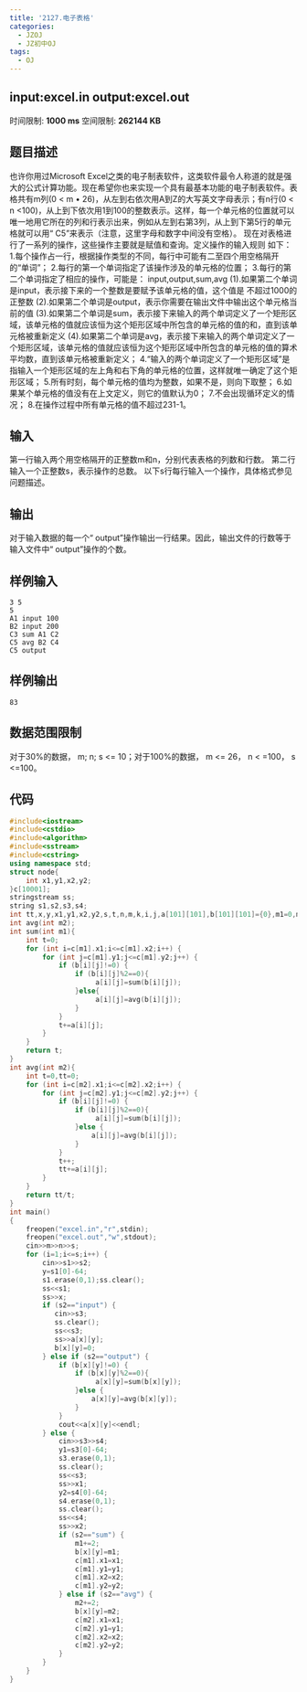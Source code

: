 ```yaml
---
title: '2127.电子表格'
categories:
  - JZOJ
  - JZ初中OJ
tags:
  - OJ
---
```


## input:**excel.in**   output:**excel.out**

时间限制: **1000 ms**  空间限制: **262144 KB** 

## 题目描述

也许你用过Microsoft Excel之类的电子制表软件，这类软件最令人称道的就是强大的公式计算功能。现在希望你也来实现一个具有最基本功能的电子制表软件。表格共有m列(0 < m • 26)，从左到右依次用A到Z的大写英文字母表示；有n行(0 < n <100)，从上到下依次用1到100的整数表示。这样，每一个单元格的位置就可以唯一地用它所在的列和行表示出来，例如从左到右第3列，从上到下第5行的单元格就可以用“ C5”来表示（注意，这里字母和数字中间没有空格）。
现在对表格进行了一系列的操作，这些操作主要就是赋值和查询。定义操作的输入规则
如下：
1.每个操作占一行，根据操作类型的不同，每行中可能有二至四个用空格隔开的“单词”；
2.每行的第一个单词指定了该操作涉及的单元格的位置；
3.每行的第二个单词指定了相应的操作，可能是： input,output,sum,avg
(1).如果第二个单词是input，表示接下来的一个整数是要赋予该单元格的值，这个值是
不超过1000的正整数
(2).如果第二个单词是output，表示你需要在输出文件中输出这个单元格当前的值
(3).如果第二个单词是sum，表示接下来输入的两个单词定义了一个矩形区域，该单元格的值就应该恒为这个矩形区域中所包含的单元格的值的和，直到该单元格被重新定义
(4).如果第二个单词是avg，表示接下来输入的两个单词定义了一个矩形区域，该单元格的值就应该恒为这个矩形区域中所包含的单元格的值的算术平均数，直到该单元格被重新定义；
4.“输入的两个单词定义了一个矩形区域”是指输入一个矩形区域的左上角和右下角的单元格的位置，这样就唯一确定了这个矩形区域；
5.所有时刻，每个单元格的值均为整数，如果不是，则向下取整；
6.如果某个单元格的值没有在上文定义，则它的值默认为0；
7.不会出现循环定义的情况；
8.在操作过程中所有单元格的值不超过231-1。
 

## 输入

第一行输入两个用空格隔开的正整数m和n，分别代表表格的列数和行数。
第二行输入一个正整数s，表示操作的总数。
以下s行每行输入一个操作，具体格式参见问题描述。

## 输出

对于输入数据的每一个“ output”操作输出一行结果。因此，输出文件的行数等于输入文件中“ output”操作的个数。

## 样例输入

```
3 5
5
A1 input 100
B2 input 200
C3 sum A1 C2 
C5 avg B2 C4
C5 output 
```

## 样例输出

```
83 
```

## 数据范围限制

对于30%的数据， m; n; s <= 10；对于100%的数据， m <= 26， n < =100， s <=100。

## 代码

```cpp
#include<iostream>
#include<cstdio>
#include<algorithm>
#include<sstream>
#include<cstring>
using namespace std;
struct node{
	int x1,y1,x2,y2;
}c[10001];
stringstream ss;
string s1,s2,s3,s4;
int tt,x,y,x1,y1,x2,y2,s,t,n,m,k,i,j,a[101][101],b[101][101]={0},m1=0,m2=1;
int avg(int m2);
int sum(int m1){
	int t=0;
	for (int i=c[m1].x1;i<=c[m1].x2;i++) {
		for (int j=c[m1].y1;j<=c[m1].y2;j++) {
			if (b[i][j]!=0) {
				if (b[i][j]%2==0){
					 a[i][j]=sum(b[i][j]); 
				}else{
					 a[i][j]=avg(b[i][j]);
				}
			}
			t+=a[i][j];
		} 	
	} 
	return t;
}
int avg(int m2){ 
	int t=0,tt=0;
	for (int i=c[m2].x1;i<=c[m2].x2;i++) {
		for (int j=c[m2].y1;j<=c[m2].y2;j++) {
			if (b[i][j]!=0) {
				if (b[i][j]%2==0){
					 a[i][j]=sum(b[i][j]);
				}else {
					a[i][j]=avg(b[i][j]);
				}
			}
			t++;
			tt+=a[i][j];
		} 	
	} 
	return tt/t;
}
int main()
{
	freopen("excel.in","r",stdin);
	freopen("excel.out","w",stdout);
	cin>>m>>n>>s;
	for (i=1;i<=s;i++) {
		cin>>s1>>s2;
		y=s1[0]-64;
		s1.erase(0,1);ss.clear();
	 	ss<<s1;
		ss>>x;
		if (s2=="input") {
		   cin>>s3;
		   ss.clear();
		   ss<<s3;
		   ss>>a[x][y];
		   b[x][y]=0;
		} else if (s2=="output") {
			if (b[x][y]!=0) {
				if (b[x][y]%2==0){
					 a[x][y]=sum(b[x][y]); 
				}else {
					a[x][y]=avg(b[x][y]);
				}
			}
			cout<<a[x][y]<<endl;
		} else {
			cin>>s3>>s4;
			y1=s3[0]-64;
			s3.erase(0,1);
			ss.clear();
			ss<<s3;
			ss>>x1;
			y2=s4[0]-64;
			s4.erase(0,1);
			ss.clear();
			ss<<s4;
			ss>>x2;
			if (s2=="sum") {
				m1+=2;
   				b[x][y]=m1;
				c[m1].x1=x1;
				c[m1].y1=y1;
				c[m1].x2=x2;
				c[m1].y2=y2;
			} else if (s2=="avg") {
   			    m2+=2;
   				b[x][y]=m2;
				c[m2].x1=x1;
				c[m2].y1=y1;
				c[m2].x2=x2;
				c[m2].y2=y2;
			}
		}
	}
}
```

